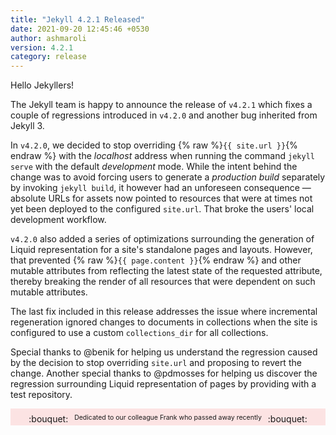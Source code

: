 ```yaml
---
title: "Jekyll 4.2.1 Released"
date: 2021-09-20 12:45:46 +0530
author: ashmaroli
version: 4.2.1
category: release
---
```


Hello Jekyllers!

The Jekyll team is happy to announce the release of `v4.2.1` which fixes a couple of
regressions introduced in `v4.2.0` and another bug inherited from Jekyll 3.

In `v4.2.0`, we decided to stop overriding {% raw %}`{{ site.url }}`{% endraw %} with
the *localhost* address when running the command `jekyll serve` with the default
*development* mode. While the intent behind the change was to avoid forcing users to
generate a *production build* separately by invoking `jekyll build`, it however had an
unforeseen consequence &mdash; absolute URLs for assets now pointed to
resources that were at times not yet been deployed to the configured `site.url`. That
broke the users' local development workflow.

`v4.2.0` also added a series of optimizations surrounding the generation of Liquid
representation for a site's standalone pages and layouts. However, that prevented
{% raw %}`{{ page.content }}`{% endraw %} and other mutable attributes from reflecting the
latest state of the requested attribute, thereby breaking the render of all resources
that were dependent on such mutable attributes.

The last fix included in this release addresses the issue where incremental regeneration
ignored changes to documents in collections when the site is configured to use a custom
`collections_dir` for all collections.

Special thanks to @benik for helping us understand the regression caused by the decision
to stop overriding `site.url` and proposing to revert the change. Another special thanks
to @pdmosses for helping us discover the regression surrounding Liquid representation of
pages by providing with a test repository.

<div style="padding:8px 0 2px;text-align:center;background:rgba(240,0,0,0.1)">
  :bouquet: <span style="margin:0 6px;font-size:0.75em;vertical-align:top">
  Dedicated to our colleague Frank who passed away recently</span> :bouquet:
</div>

